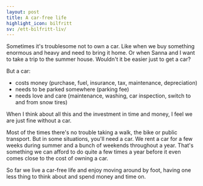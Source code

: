```yaml
---
layout: post
title: A car-free life
highlight_icon: bilfritt
sv: /ett-bilfritt-liv/
---
```


Sometimes it's troublesome not to own a car. Like when we buy something enormous and heavy and need to bring it home. Or when Sanna and I want to take a trip to the summer house. Wouldn't it be easier just to get a car?

But a car:

* costs money (purchase, fuel, insurance, tax, maintenance, depreciation)
* needs to be parked somewhere (parking fee)
* needs love and care (maintenance, washing, car inspection, switch to and from snow tires)

When I think about all this and the investment in time and money, I feel we are just fine without a car.

Most of the times there's no trouble taking a walk, the bike or public transport. But in some situations, you'll need a car. We rent a car for a few weeks during summer and a bunch of weekends throughout a year. That's something we can afford to do quite a few times a year before it even comes close to the cost of owning a car.

So far we live a car-free life and enjoy moving around by foot, having one less thing to think about and spend money and time on.

